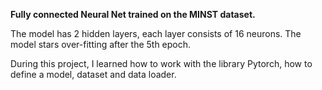 **Fully connected Neural Net trained on the MINST dataset.**

The model has 2 hidden layers, each layer consists of 16 neurons.
The model stars over-fitting after the 5th epoch.

During this project, I learned how to work with the library Pytorch, how to define a model, dataset and data loader. 